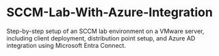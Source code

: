 # SCCM-Lab-With-Azure-Integration
Step-by-step setup of an SCCM lab environment on a VMware server, including client deployment, distribution point setup, and Azure AD integration using Microsoft Entra Connect.
